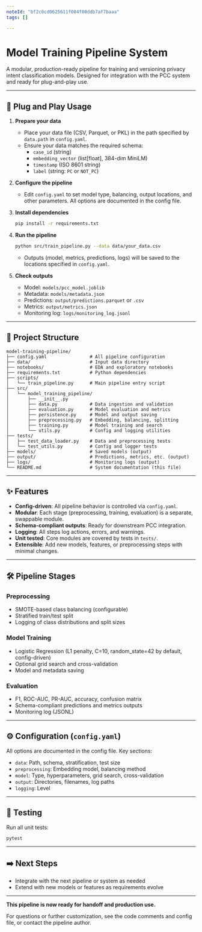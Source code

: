 ```yaml
---
noteId: "bf2c0cd0625611f084f08ddb7af7baaa"
tags: []

---
```


# Model Training Pipeline System

A modular, production-ready pipeline for training and versioning privacy intent classification models. Designed for integration with the PCC system and ready for plug-and-play use.

---

## 🚀 Plug and Play Usage

1. **Prepare your data**
   - Place your data file (CSV, Parquet, or PKL) in the path specified by `data.path` in `config.yaml`.
   - Ensure your data matches the required schema:
     - `case_id` (string)
     - `embedding_vector` (list[float], 384-dim MiniLM)
     - `timestamp` (ISO 8601 string)
     - `label` (string: `PC` or `NOT_PC`)

2. **Configure the pipeline**
   - Edit `config.yaml` to set model type, balancing, output locations, and other parameters. All options are documented in the config file.

3. **Install dependencies**
   ```bash
   pip install -r requirements.txt
   ```

4. **Run the pipeline**
   ```bash
   python src/train_pipeline.py --data data/your_data.csv
   ```
   - Outputs (model, metrics, predictions, logs) will be saved to the locations specified in `config.yaml`.

5. **Check outputs**
   - Model: `models/pcc_model.joblib`
   - Metadata: `models/metadata.json`
   - Predictions: `output/predictions.parquet` or `.csv`
   - Metrics: `output/metrics.json`
   - Monitoring log: `logs/monitoring_log.jsonl`

---

## 📁 Project Structure

```
model-training-pipeline/
├── config.yaml                # All pipeline configuration
├── data/                      # Input data directory
├── notebooks/                 # EDA and exploratory notebooks
├── requirements.txt           # Python dependencies
├── scripts/
│   └── train_pipeline.py      # Main pipeline entry script
├── src/
│   └── model_training_pipeline/
│       ├── __init__.py
│       ├── data.py            # Data ingestion and validation
│       ├── evaluation.py      # Model evaluation and metrics
│       ├── persistence.py     # Model and output saving
│       ├── preprocessing.py   # Embedding, balancing, splitting
│       ├── training.py        # Model training and search
│       └── utils.py           # Config and logging utilities
├── tests/
│   ├── test_data_loader.py    # Data and preprocessing tests
│   └── test_utils.py          # Config and logger tests
├── models/                    # Saved models (output)
├── output/                    # Predictions, metrics, etc. (output)
├── logs/                      # Monitoring logs (output)
└── README.md                  # System documentation (this file)
```

---

## ✨ Features

- **Config-driven**: All pipeline behavior is controlled via `config.yaml`.
- **Modular**: Each stage (preprocessing, training, evaluation) is a separate, swappable module.
- **Schema-compliant outputs**: Ready for downstream PCC integration.
- **Logging**: All steps log actions, errors, and warnings.
- **Unit tested**: Core modules are covered by tests in `tests/`.
- **Extensible**: Add new models, features, or preprocessing steps with minimal changes.

---

## 🛠️ Pipeline Stages

### Preprocessing
- SMOTE-based class balancing (configurable)
- Stratified train/test split
- Logging of class distributions and split sizes

### Model Training
- Logistic Regression (L1 penalty, C=10, random_state=42 by default, config-driven)
- Optional grid search and cross-validation
- Model and metadata saving

### Evaluation
- F1, ROC-AUC, PR-AUC, accuracy, confusion matrix
- Schema-compliant predictions and metrics outputs
- Monitoring log (JSONL)

---

## ⚙️ Configuration (`config.yaml`)

All options are documented in the config file. Key sections:
- `data`: Path, schema, stratification, test size
- `preprocessing`: Embedding model, balancing method
- `model`: Type, hyperparameters, grid search, cross-validation
- `output`: Directories, filenames, log paths
- `logging`: Level

---

## 🧪 Testing

Run all unit tests:
```bash
pytest
```

---

## ➡️ Next Steps
- Integrate with the next pipeline or system as needed
- Extend with new models or features as requirements evolve

---

**This pipeline is now ready for handoff and production use.**

For questions or further customization, see the code comments and config file, or contact the pipeline author. 